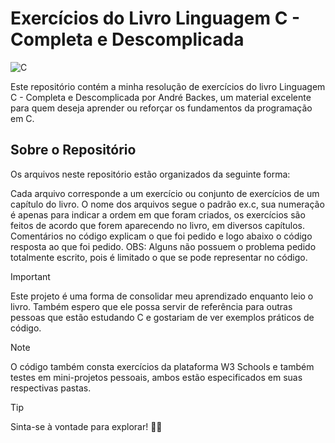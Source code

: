 # Exercícios do Livro Linguagem C - Completa e Descomplicada
![C](https://img.shields.io/badge/c-%2300599C.svg?style=for-the-badge&logo=c&logoColor=white)

Este repositório contém a minha resolução de exercícios do livro Linguagem C - Completa e Descomplicada por André Backes, um material excelente para quem deseja aprender ou reforçar os fundamentos da programação em C.

<h2>Sobre o Repositório</h2>
Os arquivos neste repositório estão organizados da seguinte forma:

Cada arquivo corresponde a um exercício ou conjunto de exercícios de um capítulo do livro.
O nome dos arquivos segue o padrão ex.c, sua numeração é apenas para indicar a ordem em que foram criados, os exercícios são feitos de acordo que forem aparecendo no livro, em diversos capítulos.
Comentários no código explicam o que foi pedido e logo abaixo o código resposta ao que foi pedido. OBS: Alguns não possuem o problema pedido totalmente escrito, pois é limitado o que se pode representar no código.

> [!IMPORTANT]
> Este projeto é uma forma de consolidar meu aprendizado enquanto leio o livro. Também espero que ele possa servir de referência para outras pessoas que estão estudando C e gostariam de ver exemplos práticos de código.

> [!NOTE]
>  O código também consta exercícios da plataforma W3 Schools e também testes em mini-projetos pessoais, ambos estão especificados em suas respectivas pastas.</b>

> [!TIP]
> Sinta-se à vontade para explorar! 👋😄
